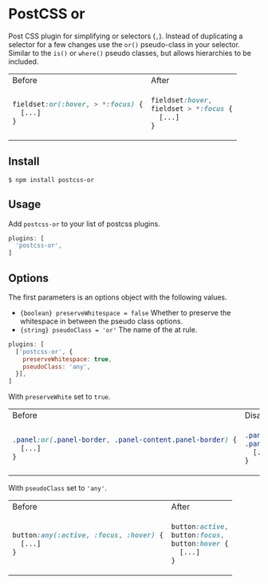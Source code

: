 # PostCSS or

Post CSS plugin for simplifying or selectors (`,`). Instead of duplicating a selector for a few changes use the `or()` pseudo-class in your selector. Similar to the `is()` or `where()` pseudo classes, but allows hierarchies to be included.

<table>
<tr><td>Before</td><td>After</td></tr>
<tr><td>

```CSS
fieldset:or(:hover, > *:focus) {
  [...]
}
```

</td><td>

```CSS
fieldset:hover,
fieldset > *:focus {
  [...]
}
```

</td></tr>
</table>

## Install

```
$ npm install postcss-or
```

## Usage

Add `postcss-or` to your list of postcss plugins.

```JavaScript
plugins: [
  'postcss-or',
]
```

## Options

The first parameters is an options object with the following values.

- `{boolean} preserveWhitespace = false` Whether to preserve the whitespace in between the pseudo class options.
- `{string} pseudoClass = 'or'` The name of the at rule.

```JavaScript
plugins: [
  ['postcss-or', {
    preserveWhitespace: true,
    pseudoClass: 'any',
  }],
]
```

With `preserveWhite` set to `true`.

<table>
<tr><td>Before</td><td>Disabled</td><td>Enabled</td></tr>
<tr><td>

```CSS
.panel:or(.panel-border, .panel-content.panel-border) {
  [...]
}
```

</td><td>

```CSS
.panel.panel-border,
.panel.panel-content.panel-border {
  [...]
}
```

</td><td>

```CSS
.panel.panel-border,
.panel .panel-content.panel-border {
  [...]
}
```

</td></tr>
</table>

With `pseudoClass` set to `'any'`.

<table>
<tr><td>Before</td><td>After</td></tr>
<tr><td>

```CSS
button:any(:active, :focus, :hover) {
  [...]
}
```

</td><td>

```CSS
button:active,
button:focus,
button:hover {
  [...]
}
```

</td></tr>
</table>

